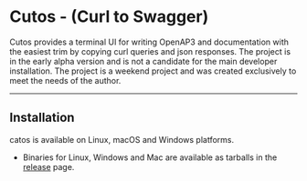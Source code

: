 # Cutos - (Curl to Swagger) 

Cutos provides a terminal UI for writing OpenAP3 and documentation with the easiest trim by copying сurl queries and json responses.
The project is in the early alpha version and is not a candidate for the main developer installation.
The project is a weekend project and was created exclusively to meet the needs of the author.

---

## Installation

catos is available on Linux, macOS and Windows platforms.

* Binaries for Linux, Windows and Mac are available as tarballs in the [release](https://github.com/cjp2600/cutos/releases) page.
